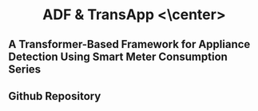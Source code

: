 # <center> ADF & TransApp <\center>

## A Transformer-Based Framework for Appliance Detection Using Smart Meter Consumption Series 

## Github Repository
